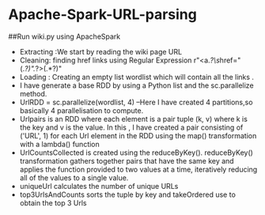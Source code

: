 # Apache-Spark-URL-parsing

##Run wiki.py using ApacheSpark

*	Extracting :We start by reading the wiki page URL 
*	Cleaning: finding href links using Regular Expression r"<a.*?\s*href=\"(.*?)\".*?>(.*?)</a>" 
*	Loading : Creating an empty list wordlist which will contain all the links .
*	I have generate a base RDD by using a Python list and the sc.parallelize method.
*	UrlRDD = sc.parallelize(wordlist, 4) –Here I have created 4 partitions,so basically 4 parallelisation to compute.
*	Urlpairs is an RDD where each element is a pair tuple (k, v) where k is the key and v is the value. In this , I have created a pair consisting of ('URL', 1) for each Url element in the RDD using the map() transformation with a lambda() function
*	UrlCountsCollected is created using the reduceByKey(). reduceByKey() transformation gathers together pairs that have the same key and applies the function provided to two values at a time, iteratively reducing all of the values to a single value.
*	uniqueUrl calculates the number of unique URLs 
*	top3UrlsAndCounts sorts the tuple by key and takeOrdered  use to obtain the top 3 Urls 
